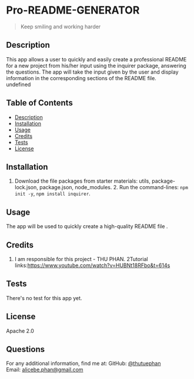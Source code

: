 # Pro-README-GENERATOR
  > Keep smiling and working harder
  ## Description
  This app allows a user to quickly and easily create a professional README for a new project from his/her input using the inquirer package, answering the questions. The app will take the input given by the user and display information in the corresponding sections of the README file.
  <br>
  undefined
  <br>

  ## Table of Contents
  - [Description](#)
  - [Installation](#installation)
  - [Usage](#usage)
  - [Credits](#credits)
  - [Tests](#tests)
  - [License](#license)

  ## Installation
  1. Download the file packages from starter materials: utils, package-lock.json, package.json, node_modules. 2. Run the command-lines: `npm init -y`, `npm install inquirer`.

  ## Usage
  The app will be used to quickly create a high-quality README file .

  ## Credits
  1. I am responsible for this project - THU PHAN. 2Tutorial links:https://www.youtube.com/watch?v=HUBNt18RFbo&t=614s
  
  ## Tests
  There's no test for this app yet.

  ## License
  Apache 2.0

  ## Questions
  For any additional information, find me at:
  GitHub: [@thutuephan](https://github.com/thutuephan)
  <br>
  Email: [alicebe.phan@gmail.com](mailto:alicebe.phan@gmail.com)



